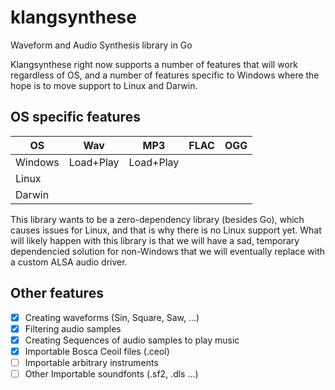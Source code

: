 # klangsynthese
Waveform and Audio Synthesis library in Go

Klangsynthese right now supports a number of features that will work regardless of OS,
and a number of features specific to Windows where the hope is to move support to Linux
and Darwin.

## OS specific features

| OS       | Wav        | MP3       | FLAC   | OGG |
| -------- | ---------- | --------- | ------ | --- |
| Windows  | Load+Play  | Load+Play |        |     |
| Linux    |            |           |        |     |
| Darwin   |            |           |        |     |

This library wants to be a zero-dependency library (besides Go), which causes issues for
Linux, and that is why there is no Linux support yet. What will likely happen with this library 
is that we will have a sad, temporary dependencied solution for non-Windows that we will
eventually replace with a custom ALSA audio driver. 

## Other features

- [x] Creating waveforms (Sin, Square, Saw, ...)
- [x] Filtering audio samples
- [x] Creating Sequences of audio samples to play music
- [x] Importable Bosca Ceoil files (.ceol)
- [ ] Importable arbitrary instruments
- [ ] Other Importable soundfonts (.sf2, .dls ...)
